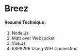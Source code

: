 # Breez



#### Resumé Technique :

1. Node.Js
2. Mqtt over Websocket
3. Vue.Js
4. ESP8266 Using WIFI Connection
